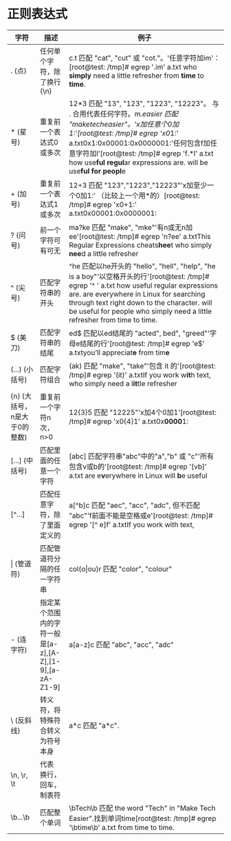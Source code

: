 # 正则表达式

| 字符                         | 描述                                                    | 例子                                                         |
| ---------------------------- | ------------------------------------------------------- | ------------------------------------------------------------ |
| . (点)                       | 任何单个字符，除了换行(\n)                              | c.t 匹配 "cat", "cut" 或 "cot."。'任意字符加im'：[root@test: /tmp]# egrep '.im' a.txt who **simply** need a little refresher  from **time** to **time**. |
| * (星号)                     | 重复前一个表达式0或多次                                 | 12*3 匹配 "13", "123", "1223", "12223"。 与 . 合用代表任何字符。m.*easier 匹配 "maketecheasier"。'x加任意个0加1:'[root@test: /tmp]# egrep 'x0*1:' a.txt0x1:0x00001:0x0000001:'任何包含f加任意字符加l'[root@test: /tmp]# egrep 'f.*l' a.txt how use**ful regul**ar expressions are.  will be use**ful** **for peopl**e |
| + (加号)                     | 重复前一个表达式1或多次                                 | 12+3 匹配 "123","1223","12223"'x加至少一个0加1:' （比较上一个用*的）[root@test: /tmp]# egrep 'x0+1:' a.txt0x00001:0x0000001: |
| ? (问号)                     | 前一个字符可有可无                                      | ma?ke 匹配 "make", "mke"'有n或无n加ee'[root@test: /tmp]# egrep 'n?ee' a.txtThis Regular Expressions cheats**hee**t  who simply **nee**d a little refresher |
| ^ (尖号)                     | 匹配字符串的开头                                        | ^he 匹配以he开头的 "hello", "hell", "help", "he is a boy"'以空格开头的行'[root@test: /tmp]# egrep '^ ' a.txt how useful regular expressions are.  are everywhere in Linux for searching through text right down to the character.  will be useful for people  who simply need a little refresher  from time to time. |
| $ (美刀)                     | 匹配字符串的结尾                                        | ed$ 匹配以ed结尾的 "acted", bed", "greed"'字母e结尾的行'[root@test: /tmp]# egrep 'e$' a.txtyou’ll appreciat**e** from tim**e** |
| (...) (小括号)               | 匹配字符组合                                            | (ak) 匹配 "make", "take"'包含 it 的'[root@test: /tmp]# egrep '(it)' a.txtIf you work w**it**h text,  who simply need a l**it**tle refresher |
| {n} (大括号，n是大于0的整数) | 重复前一个字符n次，n>0                                  | 12{3}5 匹配 "12225"'x加4个0加1'[root@test: /tmp]# egrep 'x0{4}1' a.txt0x**0000**1: |
| [...] (中括号)               | 匹配里面的任意一个字符                                  | [abc] 匹配字符串"abc"中的"a","b" 或 "c"'所有包含v或b的'[root@test: /tmp]# egrep '[vb]' a.txt are e**v**erywhere in Linux will **b**e useful |
| [^...]                       | 匹配任意字符，除了里面定义的                            | a[^b]c 匹配 "aec", "acc", "adc", 但不匹配 "abc"'f前面不能是空格或e'[root@test: /tmp]# egrep '[^ e]f' a.txtIf you work with text, |
| \| (管道符)                  | 匹配管道符分隔的任一字符串                              | col(o\|ou)r 匹配 "color", "colour"                           |
| - (连字符)                   | 指定某个范围内的字符一般是[a-z],[A-Z],[1-9],[a-zA-Z1-9] | a[a-z]c 匹配 "abc", "acc", "adc"                             |
| \ (反斜线)                   | 转义符，将特殊符合转义为符号本身                        | a\*c 匹配 "a*c".                                             |
| \n, \r, \t                   | 代表 换行，回车，制表符                                 |                                                              |
| \b...\b                      | 匹配整个单词                                            | \bTech\b 匹配 the word "Tech" in "Make Tech Easier".找到单词time[root@test: /tmp]# egrep '\btime\b' a.txt from time to time. |